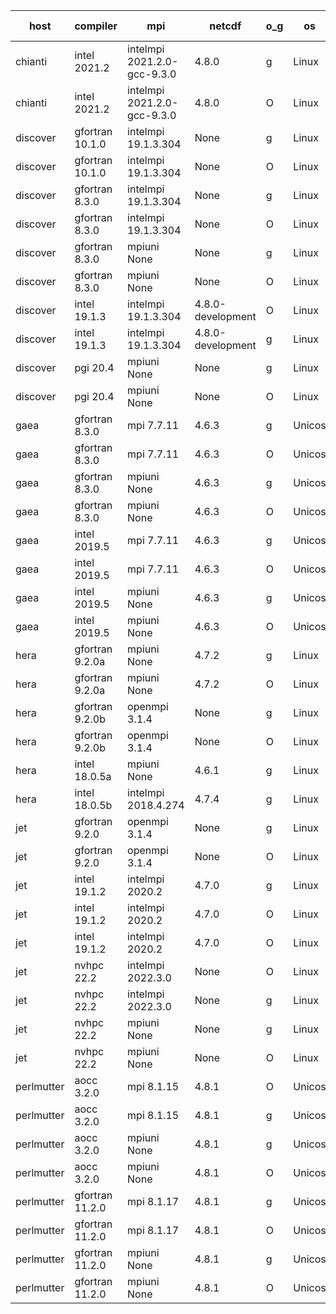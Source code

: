 

| host     | compiler                              | mpi                      | netcdf        | o_g        | os       | build       | u_pass          | u_fail          | s_pass            | s_fail            | e_pass             | e_fail             | nuopc_pass       | nuopc_fail       | artifacts link          |
|----------|---------------------------------------|--------------------------|---------------|------------|----------|-------------|-----------------|-----------------|-------------------|-------------------|--------------------|--------------------|------------------|------------------|-------------------------|
| chianti | intel 2021.2 | intelmpi 2021.2.0-gcc-9.3.0  | 4.8.0  | g | Linux | PASS | None | None | None | None | None | None | None | None | <a href="https://github.com/esmf-org/esmf-test-artifacts/tree/619b96bad1362ad4d028aeac39a23f24412741aa/develop/intel/2021.2/g/intelmpi/2021.2.0-gcc-9.3.0" target="_blank">619b96b</a> | 
| chianti | intel 2021.2 | intelmpi 2021.2.0-gcc-9.3.0  | 4.8.0  | O | Linux | PASS | 13917 | 0 | 49 | 0 | 80 | 0 | 52 | 0 | <a href="https://github.com/esmf-org/esmf-test-artifacts/tree/10d118f1f01714dee2efe232a278365d54db4289/develop/intel/2021.2/O/intelmpi/2021.2.0-gcc-9.3.0" target="_blank">10d118f</a> | 
| discover | gfortran 10.1.0 | intelmpi 19.1.3.304  | None  | g | Linux | PASS | 13902 | 15 | 49 | 0 | 80 | 0 | 52 | 0 | <a href="https://github.com/esmf-org/esmf-test-artifacts/tree/67919ead200b3487f300fa60cdda63aa3d77ed24/develop/gfortran/10.1.0/g/intelmpi/19.1.3.304" target="_blank">67919ea</a> | 
| discover | gfortran 10.1.0 | intelmpi 19.1.3.304  | None  | O | Linux | PASS | 13902 | 15 | 49 | 0 | 80 | 0 | 52 | 0 | <a href="https://github.com/esmf-org/esmf-test-artifacts/tree/fc145edc292c2e9db105bb823ab537ab0642cccb/develop/gfortran/10.1.0/O/intelmpi/19.1.3.304" target="_blank">fc145ed</a> | 
| discover | gfortran 8.3.0 | intelmpi 19.1.3.304  | None  | g | Linux | PASS | 13902 | 15 | 49 | 0 | 80 | 0 | 52 | 0 | <a href="https://github.com/esmf-org/esmf-test-artifacts/tree/879df2844a8405cb71563683fbef7bc9a2a1c273/develop/gfortran/8.3.0/g/intelmpi/19.1.3.304" target="_blank">879df28</a> | 
| discover | gfortran 8.3.0 | intelmpi 19.1.3.304  | None  | O | Linux | PASS | 13902 | 15 | 49 | 0 | 80 | 0 | 52 | 0 | <a href="https://github.com/esmf-org/esmf-test-artifacts/tree/a89f3e9ffb76fba92e69dfb735374803f86a39bc/develop/gfortran/8.3.0/O/intelmpi/19.1.3.304" target="_blank">a89f3e9</a> | 
| discover | gfortran 8.3.0 | mpiuni None  | None  | g | Linux | PASS | 12338 | 0 | 8 | 0 | 43 | 0 | None | None | <a href="https://github.com/esmf-org/esmf-test-artifacts/tree/65390cf8a119b7b8bf1719c69bbab48d7ae94d4d/develop/gfortran/8.3.0/g/mpiuni/None" target="_blank">65390cf</a> | 
| discover | gfortran 8.3.0 | mpiuni None  | None  | O | Linux | PASS | 12338 | 0 | 8 | 0 | 43 | 0 | None | None | <a href="https://github.com/esmf-org/esmf-test-artifacts/tree/2564e4676e7a691b91866e17b23cfa7511c29adc/develop/gfortran/8.3.0/O/mpiuni/None" target="_blank">2564e46</a> | 
| discover | intel 19.1.3 | intelmpi 19.1.3.304  | 4.8.0-development  | O | Linux | PASS | 13917 | 0 | 49 | 0 | 80 | 0 | 52 | 0 | <a href="https://github.com/esmf-org/esmf-test-artifacts/tree/5957f3c06b62fd8ab4edb4df9648087c7ba69fe4/develop/intel/19.1.3/O/intelmpi/19.1.3.304" target="_blank">5957f3c</a> | 
| discover | intel 19.1.3 | intelmpi 19.1.3.304  | 4.8.0-development  | g | Linux | PASS | 13917 | 0 | 49 | 0 | 80 | 0 | 52 | 0 | <a href="https://github.com/esmf-org/esmf-test-artifacts/tree/9a16c8b1a2559e89dbe0d9d779655ed0618aed95/develop/intel/19.1.3/g/intelmpi/19.1.3.304" target="_blank">9a16c8b</a> | 
| discover | pgi 20.4 | mpiuni None  | None  | g | Linux | PASS | None | None | None | None | None | None | None | None | <a href="https://github.com/esmf-org/esmf-test-artifacts/tree/b166f003086f2fc344c9fa70b47204944610e290/develop/pgi/20.4/g/mpiuni/None" target="_blank">b166f00</a> | 
| discover | pgi 20.4 | mpiuni None  | None  | O | Linux | PASS | None | None | None | None | None | None | None | None | <a href="https://github.com/esmf-org/esmf-test-artifacts/tree/feed140d67b74e5b854019fe96bb0ff8f25acf75/develop/pgi/20.4/O/mpiuni/None" target="_blank">feed140</a> | 
| gaea | gfortran 8.3.0 | mpi 7.7.11  | 4.6.3  | g | Unicos | PASS | 13916 | 1 | 49 | 0 | 80 | 0 | 47 | 5 | <a href="https://github.com/esmf-org/esmf-test-artifacts/tree/170a0bee659a06d6c653aea1a1dbf49531ed56bc/develop/gfortran/8.3.0/g/mpi/7.7.11" target="_blank">170a0be</a> | 
| gaea | gfortran 8.3.0 | mpi 7.7.11  | 4.6.3  | O | Unicos | PASS | 13916 | 1 | 49 | 0 | 80 | 0 | 47 | 5 | <a href="https://github.com/esmf-org/esmf-test-artifacts/tree/c069203c04bf4a2b511bb9f8aa11a650baa2348b/develop/gfortran/8.3.0/O/mpi/7.7.11" target="_blank">c069203</a> | 
| gaea | gfortran 8.3.0 | mpiuni None  | 4.6.3  | g | Unicos | PASS | 12338 | 0 | 8 | 0 | 43 | 0 | None | None | <a href="https://github.com/esmf-org/esmf-test-artifacts/tree/947c5c61168a251be0363934174fb4cf71e4c643/develop/gfortran/8.3.0/g/mpiuni/None" target="_blank">947c5c6</a> | 
| gaea | gfortran 8.3.0 | mpiuni None  | 4.6.3  | O | Unicos | PASS | 12338 | 0 | 8 | 0 | 43 | 0 | None | None | <a href="https://github.com/esmf-org/esmf-test-artifacts/tree/24e23220743095705308c90ea2a41bcf075a2b19/develop/gfortran/8.3.0/O/mpiuni/None" target="_blank">24e2322</a> | 
| gaea | intel 2019.5 | mpi 7.7.11  | 4.6.3  | g | Unicos | PASS | 13902 | 15 | 49 | 0 | 80 | 0 | 47 | 5 | <a href="https://github.com/esmf-org/esmf-test-artifacts/tree/f788bc076fb38a89379fa8c5240743068b32ed72/develop/intel/2019.5/g/mpi/7.7.11" target="_blank">f788bc0</a> | 
| gaea | intel 2019.5 | mpi 7.7.11  | 4.6.3  | O | Unicos | PASS | 13902 | 15 | 49 | 0 | 80 | 0 | 47 | 5 | <a href="https://github.com/esmf-org/esmf-test-artifacts/tree/a5392bcbdecb37d96a1d09e3f221579434e1d3fd/develop/intel/2019.5/O/mpi/7.7.11" target="_blank">a5392bc</a> | 
| gaea | intel 2019.5 | mpiuni None  | 4.6.3  | g | Unicos | PASS | 12323 | 15 | 8 | 0 | 43 | 0 | None | None | <a href="https://github.com/esmf-org/esmf-test-artifacts/tree/4a847b5297fa7f3b744073792a2f1ac3326efb4a/develop/intel/2019.5/g/mpiuni/None" target="_blank">4a847b5</a> | 
| gaea | intel 2019.5 | mpiuni None  | 4.6.3  | O | Unicos | PASS | 12323 | 15 | 8 | 0 | 43 | 0 | None | None | <a href="https://github.com/esmf-org/esmf-test-artifacts/tree/c6281b2d026d63c0990b25cfe1c50680cf54d6c8/develop/intel/2019.5/O/mpiuni/None" target="_blank">c6281b2</a> | 
| hera | gfortran 9.2.0a | mpiuni None  | 4.7.2  | g | Linux | PASS | None | None | None | None | None | None | None | None | <a href="https://github.com/esmf-org/esmf-test-artifacts/tree/b98bbaa45d9d62311e4e8f367bd6d5cdbbc1e09c/develop/gfortran/9.2.0a/g/mpiuni/None" target="_blank">b98bbaa</a> | 
| hera | gfortran 9.2.0a | mpiuni None  | 4.7.2  | O | Linux | PASS | None | None | None | None | None | None | None | None | <a href="https://github.com/esmf-org/esmf-test-artifacts/tree/d44dfc078a9d1655c331bc4e94c9a93074ba5663/develop/gfortran/9.2.0a/O/mpiuni/None" target="_blank">d44dfc0</a> | 
| hera | gfortran 9.2.0b | openmpi 3.1.4  | None  | g | Linux | PASS | None | None | None | None | None | None | None | None | <a href="https://github.com/esmf-org/esmf-test-artifacts/tree/d54d396982b3f6e52bd52138370e5adfd71b7472/develop/gfortran/9.2.0b/g/openmpi/3.1.4" target="_blank">d54d396</a> | 
| hera | gfortran 9.2.0b | openmpi 3.1.4  | None  | O | Linux | PASS | None | None | None | None | None | None | None | None | <a href="https://github.com/esmf-org/esmf-test-artifacts/tree/a6ffbbee28e16cdbd735571576a3c6f04f1298e2/develop/gfortran/9.2.0b/O/openmpi/3.1.4" target="_blank">a6ffbbe</a> | 
| hera | intel 18.0.5a | mpiuni None  | 4.6.1  | g | Linux | PASS | None | None | None | None | None | None | None | None | <a href="https://github.com/esmf-org/esmf-test-artifacts/tree/6d63820f82a79916baa57404f19034ddf1a5e722/develop/intel/18.0.5a/g/mpiuni/None" target="_blank">6d63820</a> | 
| hera | intel 18.0.5b | intelmpi 2018.4.274  | 4.7.4  | g | Linux | PASS | None | None | None | None | None | None | None | None | <a href="https://github.com/esmf-org/esmf-test-artifacts/tree/58d50657308b1f9d019012f4f89678011df438f1/develop/intel/18.0.5b/g/intelmpi/2018.4.274" target="_blank">58d5065</a> | 
| jet | gfortran 9.2.0 | openmpi 3.1.4  | None  | g | Linux | PASS | 13917 | 0 | 49 | 0 | 80 | 0 | 52 | 0 | <a href="https://github.com/esmf-org/esmf-test-artifacts/tree/e4cf552493db15050357ca5fecc90f969f32809b/develop/gfortran/9.2.0/g/openmpi/3.1.4" target="_blank">e4cf552</a> | 
| jet | gfortran 9.2.0 | openmpi 3.1.4  | None  | O | Linux | PASS | 13917 | 0 | 49 | 0 | 80 | 0 | 52 | 0 | <a href="https://github.com/esmf-org/esmf-test-artifacts/tree/fbaeb8f65bbe18020262bb86989eba84a9df7b67/develop/gfortran/9.2.0/O/openmpi/3.1.4" target="_blank">fbaeb8f</a> | 
| jet | intel 19.1.2 | intelmpi 2020.2  | 4.7.0  | g | Linux | PASS | 13917 | 0 | 49 | 0 | 80 | 0 | 52 | 0 | <a href="https://github.com/esmf-org/esmf-test-artifacts/tree/2025da72f026be462177f6fad68c7213103dfb03/develop/intel/19.1.2/g/intelmpi/2020.2" target="_blank">2025da7</a> | 
| jet | intel 19.1.2 | intelmpi 2020.2  | 4.7.0  | O | Linux | FAIL | None | None | None | None | None | None | None | None | <a href="https://github.com/esmf-org/esmf-test-artifacts/tree/2b354fed8474f800cd72633d28d5caa7346cdd1b/develop/intel/19.1.2/O/intelmpi/2020.2" target="_blank">2b354fe</a> | 
| jet | intel 19.1.2 | intelmpi 2020.2  | 4.7.0  | O | Linux | PASS | 13917 | 0 | 49 | 0 | 80 | 0 | 52 | 0 | <a href="https://github.com/esmf-org/esmf-test-artifacts/tree/2b354fed8474f800cd72633d28d5caa7346cdd1b/develop/intel/19.1.2/O/intelmpi/2020.2" target="_blank">2b354fe</a> | 
| jet | nvhpc 22.2 | intelmpi 2022.3.0  | None  | O | Linux | FAIL | None | None | None | None | None | None | None | None | <a href="https://github.com/esmf-org/esmf-test-artifacts/tree/f524a31841a8a7a614f16879cc25146640996590/develop/nvhpc/22.2/O/intelmpi/2022.3.0" target="_blank">f524a31</a> | 
| jet | nvhpc 22.2 | intelmpi 2022.3.0  | None  | g | Linux | FAIL | None | None | None | None | None | None | None | None | <a href="https://github.com/esmf-org/esmf-test-artifacts/tree/38e8d5061a6dd3a0ab82109a00985e9ef025eef3/develop/nvhpc/22.2/g/intelmpi/2022.3.0" target="_blank">38e8d50</a> | 
| jet | nvhpc 22.2 | mpiuni None  | None  | g | Linux | PASS | 11713 | 625 | 4 | 4 | 40 | 3 | None | None | <a href="https://github.com/esmf-org/esmf-test-artifacts/tree/745aea6fddcc08e8a509186af573aa0462d87ef2/develop/nvhpc/22.2/g/mpiuni/None" target="_blank">745aea6</a> | 
| jet | nvhpc 22.2 | mpiuni None  | None  | O | Linux | PASS | 12336 | 2 | 8 | 0 | 43 | 0 | None | None | <a href="https://github.com/esmf-org/esmf-test-artifacts/tree/e26a1c7bbaef72dad4ce50fb5ed3ab2a01087d89/develop/nvhpc/22.2/O/mpiuni/None" target="_blank">e26a1c7</a> | 
| perlmutter | aocc 3.2.0 | mpi 8.1.15  | 4.8.1  | O | Unicos | PASS | 13819 | 98 | 47 | 2 | 78 | 2 | 0 | 52 | <a href="https://github.com/esmf-org/esmf-test-artifacts/tree/5cf91ce6872c42fac5f17a9eed1ee656ecc90d73/develop/aocc/3.2.0/O/mpi/8.1.15" target="_blank">5cf91ce</a> | 
| perlmutter | aocc 3.2.0 | mpi 8.1.15  | 4.8.1  | g | Unicos | PASS | None | None | None | None | None | None | 0 | 52 | <a href="https://github.com/esmf-org/esmf-test-artifacts/tree/0ecb702ee23911ff7d42dc5aec9524d5485841d1/develop/aocc/3.2.0/g/mpi/8.1.15" target="_blank">0ecb702</a> | 
| perlmutter | aocc 3.2.0 | mpiuni None  | 4.8.1  | g | Unicos | PASS | None | None | None | None | None | None | None | None | <a href="https://github.com/esmf-org/esmf-test-artifacts/tree/ba3496b448ba259ab23628f72073c801125e8a16/develop/aocc/3.2.0/g/mpiuni/None" target="_blank">ba3496b</a> | 
| perlmutter | aocc 3.2.0 | mpiuni None  | 4.8.1  | O | Unicos | PASS | None | None | None | None | None | None | None | None | <a href="https://github.com/esmf-org/esmf-test-artifacts/tree/a92946c5bdc9190c442c14febe38fc2ecf8fb521/develop/aocc/3.2.0/O/mpiuni/None" target="_blank">a92946c</a> | 
| perlmutter | gfortran 11.2.0 | mpi 8.1.17  | 4.8.1  | g | Unicos | PASS | 13902 | 15 | 49 | 0 | 80 | 0 | 0 | 52 | <a href="https://github.com/esmf-org/esmf-test-artifacts/tree/718e88f334c22964462ee0c78bd8cc95a14cf2c9/develop/gfortran/11.2.0/g/mpi/8.1.17" target="_blank">718e88f</a> | 
| perlmutter | gfortran 11.2.0 | mpi 8.1.17  | 4.8.1  | O | Unicos | PASS | 13902 | 15 | 49 | 0 | 80 | 0 | 0 | 52 | <a href="https://github.com/esmf-org/esmf-test-artifacts/tree/2c5642b3c14adab84af24920f550ce2c8de47727/develop/gfortran/11.2.0/O/mpi/8.1.17" target="_blank">2c5642b</a> | 
| perlmutter | gfortran 11.2.0 | mpiuni None  | 4.8.1  | g | Unicos | PASS | 12323 | 15 | 8 | 0 | 43 | 0 | None | None | <a href="https://github.com/esmf-org/esmf-test-artifacts/tree/4b953af8c581e3dfc025f709fd2e67b4e640151a/develop/gfortran/11.2.0/g/mpiuni/None" target="_blank">4b953af</a> | 
| perlmutter | gfortran 11.2.0 | mpiuni None  | 4.8.1  | O | Unicos | PASS | 12323 | 15 | 8 | 0 | 43 | 0 | None | None | <a href="https://github.com/esmf-org/esmf-test-artifacts/tree/0fda322e44a54b87d0273fd3e1bc460628bbaff3/develop/gfortran/11.2.0/O/mpiuni/None" target="_blank">0fda322</a> | 

